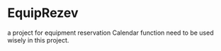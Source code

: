 # EquipRezev
a project for equipment reservation
Calendar function need to be used wisely in this project.
